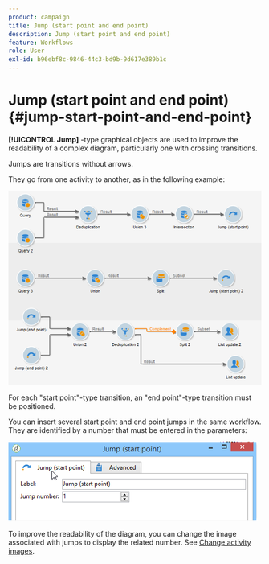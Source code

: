 ```yaml
---
product: campaign
title: Jump (start point and end point)
description: Jump (start point and end point)
feature: Workflows
role: User
exl-id: b96ebf8c-9846-44c3-bd9b-9d617e389b1c
---
```

# Jump (start point and end point){#jump-start-point-and-end-point}



 **[!UICONTROL Jump]** -type graphical objects are used to improve the readability of a complex diagram, particularly one with crossing transitions.

Jumps are transitions without arrows.

They go from one activity to another, as in the following example:

![](assets/s_user_segmentation_jump_sample.png)

For each "start point"-type transition, an "end point"-type transition must be positioned.

You can insert several start point and end point jumps in the same workflow. They are identified by a number that must be entered in the parameters:

![](assets/s_user_segmentation_jump_in.png)

To improve the readability of the diagram, you can change the image associated with jumps to display the related number. See [Change activity images](change-activity-images.md).
